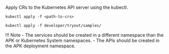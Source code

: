 
Apply CRs to the Kubernetes API server using the kubectl.

```tab="Format"
kubectl apply -f <path-to-crs>
```

```tab="Command"
kubectl apply -f developer/tryout/samples/
```

!!! Note
    - The services should be created in a different namespace than the APK or Kubernetes System namespaces. 
    -  The APIs should be created in the APK deployment namespace.
